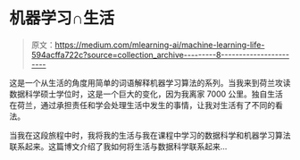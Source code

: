 # 机器学习∩生活

> 原文：<https://medium.com/mlearning-ai/machine-learning-life-594acffa722c?source=collection_archive---------8----------------------->

这是一个从生活的角度用简单的词语解释机器学习算法的系列。当我来到荷兰攻读数据科学硕士学位时，这是一个巨大的变化，因为我离家 7000 公里。独自生活在荷兰，通过承担责任和学会处理生活中发生的事情，让我对生活有了不同的看法。

当我在这段旅程中时，我将我的生活与我在课程中学习的数据科学和机器学习算法联系起来。这篇博文介绍了我如何将生活与数据科学联系起来…